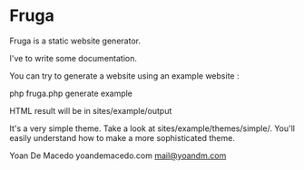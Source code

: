 # Fruga

Fruga is a static website generator.

I've to write some documentation.

You can try to generate a website using an example website :

php fruga.php generate example

HTML result will be in sites/example/output

It's a very simple theme. Take a look at sites/example/themes/simple/. 
You'll easily understand how to make a more sophisticated theme.


Yoan De Macedo
yoandemacedo.com
mail@yoandm.com            